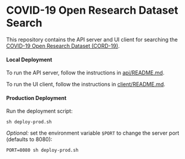 # COVID-19 Open Research Dataset Search

This repository contains the API server and UI client for searching the [COVID-19 Open Research Dataset (CORD-19)](https://pages.semanticscholar.org/coronavirus-research).

#### Local Deployment

To run the API server, follow the instructions in [api/README.md](./api/README.md).

To run the UI client, follow the instructions in [client/README.md](./client/README.md).

#### Production Deployment

Run the deployment script:
```
sh deploy-prod.sh
```

*Optional:* set the environment variable `$PORT` to change the server port (defaults to 8080):
```
PORT=8080 sh deploy-prod.sh
```
